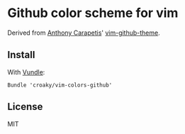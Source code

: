 Github color scheme for vim
===========================

Derived from [Anthony Carapetis]' [vim-github-theme].

[Anthony Carapetis]: https://github.com/acarapetis
[vim-github-theme]: http://www.vim.org/scripts/script.php?script_id=2855

Install
-------

With [Vundle](https://github.com/gmarik/vundle):

    Bundle 'croaky/vim-colors-github'

License
-------

MIT
